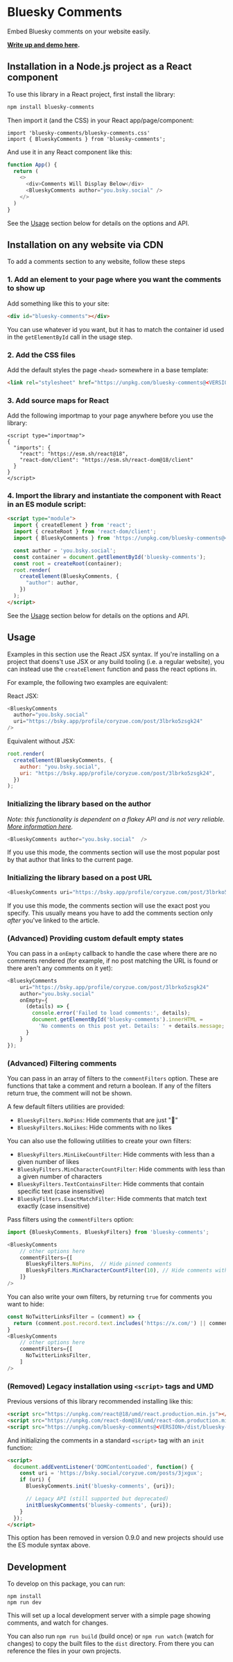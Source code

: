 # Bluesky Comments

Embed Bluesky comments on your website easily.

**[Write up and demo here](https://coryzue.com/writing/bluesky-comments).**

## Installation in a Node.js project as a React component

To use this library in a React project, first install the library:

```bash
npm install bluesky-comments
```

Then import it (and the CSS) in your React app/page/component:

```tsx
import 'bluesky-comments/bluesky-comments.css'
import { BlueskyComments } from 'bluesky-comments';
```

And use it in any React component like this:

```javascript
function App() {
  return (
    <>
      <div>Comments Will Display Below</div>
      <BlueskyComments author="you.bsky.social" />
    </>
  )
}
```

See the [Usage](#usage) section below for details on the options and API.

## Installation on any website via CDN

To add a comments section to any website, follow these steps

### 1. Add an element to your page where you want the comments to show up

Add something like this to your site:

```html
<div id="bluesky-comments"></div>
```

You can use whatever id you want, but it has to match the container id used in the `getElementById` call
in the usage step.

### 2. Add the CSS files

Add the default styles the page `<head>` somewhere in a base template:

```html
<link rel="stylesheet" href="https://unpkg.com/bluesky-comments@<VERSION>/dist/bluesky-comments.css">
```

### 3. Add source maps for React

Add the following importmap to your page anywhere before you use the library:

```
<script type="importmap">
{
  "imports": {
    "react": "https://esm.sh/react@18",
    "react-dom/client": "https://esm.sh/react-dom@18/client"
  }
}
</script>
```

### 4. Import the library and instantiate the component with React in an ES module script:

```html
<script type="module">
  import { createElement } from 'react';
  import { createRoot } from 'react-dom/client';
  import { BlueskyComments } from 'https://unpkg.com/bluesky-comments@<VERSION>/dist/bluesky-comments.es.js';

  const author = 'you.bsky.social';
  const container = document.getElementById('bluesky-comments');
  const root = createRoot(container);
  root.render(
    createElement(BlueskyComments, {
      "author": author,
    })
  );
</script>
```

See the [Usage](#usage) section below for details on the options and API.

## Usage

Examples in this section use the React JSX syntax. If you're installing on a project that doens't
use JSX or any build tooling (i.e. a regular website), you can instead use the `createElement`
function and pass the react options in.

For example, the following two examples are equivalent:

React JSX:

```javascript
<BlueskyComments
  author="you.bsky.social"
  uri="https://bsky.app/profile/coryzue.com/post/3lbrko5zsgk24"
/>
```

Equivalent without JSX:

```javascript
root.render(
  createElement(BlueskyComments, {
    author: "you.bsky.social",
    uri: "https://bsky.app/profile/coryzue.com/post/3lbrko5zsgk24",
  })
);
```

### Initializing the library based on the author

*Note: this functionality is dependent on a flakey API and is not very reliable.
[More information here](https://github.com/czue/bluesky-comments/issues/26).*


```javascript
<BlueskyComments author="you.bsky.social"  />
```

If you use this mode, the comments section will use the most popular post by that author that links
to the current page.

### Initializing the library based on a post URL

```javascript
<BlueskyComments uri="https://bsky.app/profile/coryzue.com/post/3lbrko5zsgk24" />
```

If you use this mode, the comments section will use the exact post you specify.
This usually means you have to add the comments section only *after* you've linked to the article.

### (Advanced) Providing custom default empty states

You can pass in a `onEmpty` callback to handle the case where there are no comments rendered
(for example, if no post matching the URL is found or there aren't any comments on it yet):

```javascript
<BlueskyComments
    uri="https://bsky.app/profile/coryzue.com/post/3lbrko5zsgk24"
    author="you.bsky.social"
    onEmpty={
      (details) => {
        console.error('Failed to load comments:', details);
        document.getElementById('bluesky-comments').innerHTML =
          'No comments on this post yet. Details: ' + details.message;
      }
    }
});
```

### (Advanced) Filtering comments

You can pass in an array of filters to the `commentFilters` option. These are functions that take a comment and return a boolean. If any of the filters return true, the comment will not be shown.

A few default filters utilities are provided:

- `BlueskyFilters.NoPins`: Hide comments that are just "📌"
- `BlueskyFilters.NoLikes`: Hide comments with no likes

You can also use the following utilities to create your own filters:

- `BlueskyFilters.MinLikeCountFilter`: Hide comments with less than a given number of likes
- `BlueskyFilters.MinCharacterCountFilter`: Hide comments with less than a given number of characters
- `BlueskyFilters.TextContainsFilter`: Hide comments that contain specific text (case insensitive)
- `BlueskyFilters.ExactMatchFilter`: Hide comments that match text exactly (case insensitive)

Pass filters using the `commentFilters` option:

```javascript
import {BlueskyComments, BlueskyFilters} from 'bluesky-comments';

<BlueskyComments
    // other options here
    commentFilters={[
      BlueskyFilters.NoPins,  // Hide pinned comments
      BlueskyFilters.MinCharacterCountFilter(10), // Hide comments with less than 10 characters
    ]}
/>
```

You can also write your own filters, by returning `true` for comments you want to hide:

```javascript
const NoTwitterLinksFilter = (comment) => {
  return (comment.post.record.text.includes('https://x.com/') || comment.post.record.text.includes('https://twitter.com/'));
}
<BlueskyComments
    // other options here
    commentFilters={[
      NoTwitterLinksFilter,
    ]
/>
```

### (Removed) Legacy installation using `<script>` tags and UMD

Previous versions of this library recommended installing like this:

```html
<script src="https://unpkg.com/react@18/umd/react.production.min.js"></script>
<script src="https://unpkg.com/react-dom@18/umd/react-dom.production.min.js"></script>
<script src="https://unpkg.com/bluesky-comments@<VERSION>/dist/bluesky-comments.umd.js"></script>
```

And initializing the comments in a standard `<script>` tag with an `init` function:

```html
<script>
  document.addEventListener('DOMContentLoaded', function() {
    const uri = 'https://bsky.social/coryzue.com/posts/3jxgux';
    if (uri) {
      BlueskyComments.init('bluesky-comments', {uri});

      // Legacy API (still supported but deprecated)
      initBlueskyComments('bluesky-comments', {uri});
    }
  });
</script>
```

This option has been removed in version 0.9.0 and new projects should use the ES module syntax above.


## Development

To develop on this package, you can run:

```
npm install
npm run dev
```

This will set up a local development server with a simple page showing comments,
and watch for changes.

You can also run  `npm run build` (build once) or `npm run watch` (watch for changes)
to copy the built files to the `dist` directory.
From there you can reference the files in your own projects.
